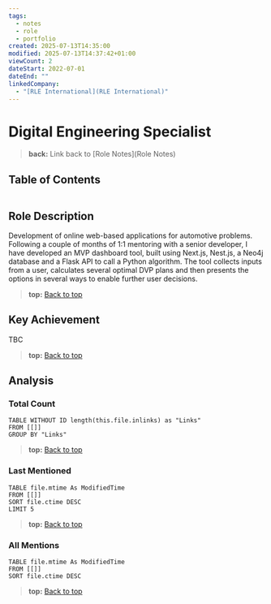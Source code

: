 ```yaml
---
tags:
  - notes
  - role
  - portfolio
created: 2025-07-13T14:35:00
modified: 2025-07-13T14:37:42+01:00
viewCount: 2
dateStart: 2022-07-01
dateEnd: ""
linkedCompany:
  - "[RLE International](RLE International)"
---
```

# Digital Engineering Specialist

> **back:** Link back to [Role Notes](Role Notes)

## Table of Contents
```table-of-contents
```

## Role Description

Development of online web-based applications for automotive problems.
Following a couple of months of 1:1 mentoring with a senior developer, I
have developed an MVP dashboard tool, built using Next.js, Nest.js, a
Neo4j database and a Flask API to call a Python algorithm. The tool
collects inputs from a user, calculates several optimal DVP plans and then
presents the options in several ways to enable further user decisions.

> **top:** [Back to top](#Table%20of%20Contents)

## Key Achievement

TBC

> **top:** [Back to top](#Table%20of%20Contents)

## Analysis

### Total Count

```dataview
TABLE WITHOUT ID length(this.file.inlinks) as "Links"
FROM [[]]
GROUP BY "Links"
```

> **top:** [Back to top](#Table%20of%20Contents)

### Last Mentioned

```dataview
TABLE file.mtime As ModifiedTime
FROM [[]]
SORT file.ctime DESC
LIMIT 5
```

> **top:** [Back to top](#Table%20of%20Contents)

### All Mentions

```dataview
TABLE file.mtime As ModifiedTime
FROM [[]]
SORT file.ctime DESC
```

> **top:** [Back to top](#Table%20of%20Contents)